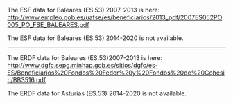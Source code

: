 The ESF data for Baleares (ES.53) 2007-2013 is here: http://www.empleo.gob.es/uafse/es/beneficiarios/2013_pdf/2007ES052PO005_PO_FSE_BALEARES.pdf

The ESF data for Baleares (ES.53) 2014-2020 is not available.

-------------

The ERDF data for Baleares (ES.53)2007-2013 is here: http://www.dgfc.sepg.minhap.gob.es/sitios/dgfc/es-ES/Beneficiarios%20Fondos%20Feder%20y%20Fondos%20de%20Cohesin/BB3516.pdf

The ERDF data for Asturias (ES.53) 2014-2020 is not available.
